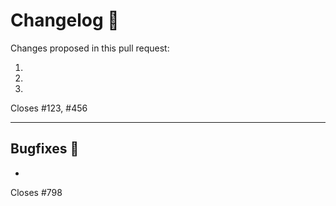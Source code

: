 # Changelog :memo:

Changes proposed in this pull request:

1.
2.
3.

Closes #123, #456

---

## Bugfixes :bug:

-

Closes #798
